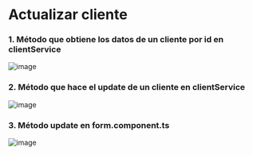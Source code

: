 # Actualizar cliente

### 1. Método que obtiene los datos de un cliente por id en clientService

![image](https://user-images.githubusercontent.com/31961588/201550661-dae2bbf9-5603-4c97-94fd-c49fc2528e46.png)

### 2. Método que hace el update de un cliente en clientService

![image](https://user-images.githubusercontent.com/31961588/201551064-0527ddea-c425-46c6-b18b-2ae51484cc3d.png)

### 3. Método update en form.component.ts

![image](https://user-images.githubusercontent.com/31961588/201551433-bd823d8c-9cf8-4fec-9602-4d0ba4241791.png)

